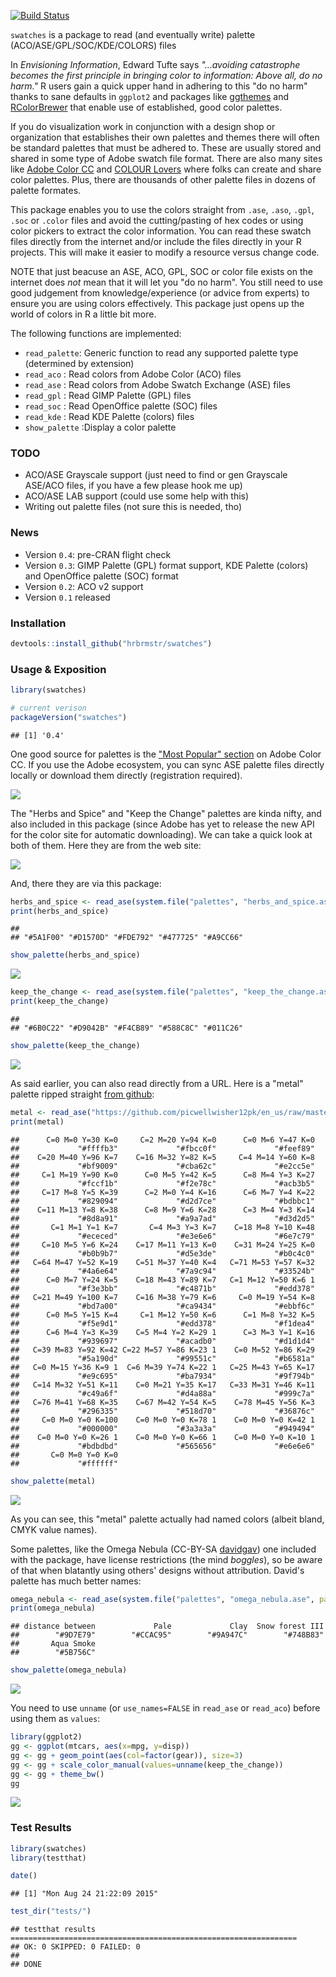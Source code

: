 [![Build Status](https://travis-ci.org/hrbrmstr/swatches.svg)](https://travis-ci.org/hrbrmstr/swatches)

`swatches` is a package to read (and eventually write) palette (ACO/ASE/GPL/SOC/KDE/COLORS) files

In *Envisioning Information*, Edward Tufte says *"…avoiding catastrophe becomes the first principle in bringing color to information: Above all, do no harm."* R users gain a quick upper hand in adhering to this "do no harm" thanks to sane defaults in `ggplot2` and packages like [ggthemes](http://cran.r-project.org/web/packages/ggthemes/index.html) and [RColorBrewer](http://cran.r-project.org/web/packages/RColorBrewer/index.html) that enable use of established, good color palettes.

If you do visualization work in conjunction with a design shop or organization that establishes their own palettes and themes there will often be standard palettes that must be adhered to. These are usually stored and shared in some type of Adobe swatch file format. There are also many sites like [Adobe Color CC](https://color.adobe.com/) and [COLOUR Lovers](http://www.colourlovers.com/) where folks can create and share color palettes. Plus, there are thousands of other palette files in dozens of palette formates.

This package enables you to use the colors straight from `.ase`, `.aso`, `.gpl`, `.soc` or `.color` files and avoid the cutting/pasting of hex codes or using color pickers to extract the color information. You can read these swatch files directly from the internet and/or include the files directly in your R projects. This will make it easier to modify a resource versus change code.

NOTE that just beacuse an ASE, ACO, GPL, SOC or color file exists on the internet does *not* mean that it will let you "do no harm". You still need to use good judgement from knowledge/experience (or advice from experts) to ensure you are using colors effectively. This package just opens up the world of colors in R a little bit more.

The following functions are implemented:

-   `read_palette`: Generic function to read any supported palette type (determined by extension)
-   `read_aco` : Read colors from Adobe Color (ACO) files
-   `read_ase` : Read colors from Adobe Swatch Exchange (ASE) files
-   `read_gpl` : Read GIMP Palette (GPL) files
-   `read_soc` : Read OpenOffice palette (SOC) files
-   `read_kde` : Read KDE Palette (colors) files
-   `show_palette` :Display a color palette

### TODO

-   ACO/ASE Grayscale support (just need to find or gen Grayscale ASE/ACO files, if you have a few please hook me up)
-   ACO/ASE LAB support (could use some help with this)
-   Writing out palette files (not sure this is needed, tho)

### News

-   Version `0.4`: pre-CRAN flight check
-   Version `0.3`: GIMP Palette (GPL) format support, KDE Palette (colors) and OpenOffice palette (SOC) format
-   Version `0.2`: ACO v2 support
-   Version `0.1` released

### Installation

``` r
devtools::install_github("hrbrmstr/swatches")
```

### Usage & Exposition

``` r
library(swatches)

# current verison
packageVersion("swatches")
```

    ## [1] '0.4'

One good source for palettes is the ["Most Popular" section](https://color.adobe.com/explore/most-popular/?time=all) on Adobe Color CC. If you use the Adobe ecosystem, you can sync ASE palette files directly locally or download them directly (registration required).

![](https://www.evernote.com/shard/s1/sh/357686a4-3688-4f01-887d-463a259fc5ec/a83815d1519e5db35f80f5e5c52e15e3/deep/0/Explore---Most-Popular---Adobe-Color-CC.png)

The "Herbs and Spice" and "Keep the Change" palettes are kinda nifty, and also included in this package (since Adobe has yet to release the new API for the color site for automatic downloading). We can take a quick look at both of them. Here they are from the web site:

![](http://note.io/1I51HRo)

And, there they are via this package:

``` r
herbs_and_spice <- read_ase(system.file("palettes", "herbs_and_spice.ase", package="swatches"))
print(herbs_and_spice)
```

    ##                                                   
    ## "#5A1F00" "#D1570D" "#FDE792" "#477725" "#A9CC66"

``` r
show_palette(herbs_and_spice)
```

![](README_files/figure-markdown_github/unnamed-chunk-4-1.png)

``` r
keep_the_change <- read_ase(system.file("palettes", "keep_the_change.ase", package="swatches"))
print(keep_the_change)
```

    ##                                                   
    ## "#6B0C22" "#D9042B" "#F4CB89" "#588C8C" "#011C26"

``` r
show_palette(keep_the_change)
```

![](README_files/figure-markdown_github/unnamed-chunk-5-1.png)

As said earlier, you can also read directly from a URL. Here is a "metal" palette ripped straight [from github](https://github.com/picwellwisher12pk/en_us/):

``` r
metal <- read_ase("https://github.com/picwellwisher12pk/en_us/raw/master/Swatches/Metal.ase")
print(metal)
```

    ##      C=0 M=0 Y=30 K=0     C=2 M=20 Y=94 K=0      C=0 M=6 Y=47 K=0 
    ##             "#ffffb3"             "#fbcc0f"             "#feef89" 
    ##    C=20 M=40 Y=96 K=7    C=16 M=32 Y=82 K=5     C=4 M=14 Y=60 K=8 
    ##             "#bf9009"             "#cba62c"             "#e2cc5e" 
    ##     C=1 M=19 Y=90 K=0      C=0 M=5 Y=42 K=5      C=8 M=4 Y=3 K=27 
    ##             "#fccf1b"             "#f2e78c"             "#acb3b5" 
    ##     C=17 M=8 Y=5 K=39      C=2 M=0 Y=4 K=16      C=6 M=7 Y=4 K=22 
    ##             "#829094"             "#d2d7ce"             "#bdbbc1" 
    ##    C=11 M=13 Y=8 K=38      C=8 M=9 Y=6 K=28      C=3 M=4 Y=3 K=14 
    ##             "#8d8a91"             "#a9a7ad"             "#d3d2d5" 
    ##       C=1 M=1 Y=1 K=7       C=4 M=3 Y=3 K=7    C=18 M=8 Y=10 K=48 
    ##             "#ececed"             "#e3e6e6"             "#6e7c79" 
    ##     C=10 M=5 Y=6 K=24    C=17 M=11 Y=13 K=0    C=31 M=24 Y=25 K=0 
    ##             "#b0b9b7"             "#d5e3de"             "#b0c4c0" 
    ##   C=64 M=47 Y=52 K=19    C=51 M=37 Y=40 K=4   C=71 M=53 Y=57 K=32 
    ##             "#4a6e64"             "#7a9c94"             "#33524b" 
    ##      C=0 M=7 Y=24 K=5    C=18 M=43 Y=89 K=7   C=1 M=12 Y=50 K=6 1 
    ##             "#f3e3bb"             "#c4871b"             "#edd378" 
    ##   C=21 M=49 Y=100 K=7    C=16 M=38 Y=79 K=6     C=0 M=19 Y=54 K=8 
    ##             "#bd7a00"             "#ca9434"             "#ebbf6c" 
    ##      C=0 M=5 Y=15 K=4     C=1 M=12 Y=50 K=6      C=1 M=8 Y=32 K=5 
    ##             "#f5e9d1"             "#edd378"             "#f1dea4" 
    ##      C=6 M=4 Y=3 K=39    C=5 M=4 Y=2 K=29 1      C=3 M=3 Y=1 K=16 
    ##             "#939697"             "#acadb0"             "#d1d1d4" 
    ##   C=39 M=83 Y=92 K=42 C=22 M=57 Y=86 K=23 1    C=0 M=52 Y=86 K=29 
    ##             "#5a190d"             "#99551c"             "#b6581a" 
    ##   C=0 M=15 Y=36 K=9 1  C=6 M=39 Y=74 K=22 1   C=25 M=43 Y=65 K=17 
    ##             "#e9c695"             "#ba7934"             "#9f794b" 
    ##   C=14 M=32 Y=51 K=11    C=0 M=21 Y=35 K=17   C=33 M=31 Y=46 K=11 
    ##             "#c49a6f"             "#d4a88a"             "#999c7a" 
    ##   C=76 M=41 Y=68 K=35    C=67 M=42 Y=54 K=5    C=78 M=45 Y=56 K=3 
    ##             "#296335"             "#518d70"             "#36876c" 
    ##     C=0 M=0 Y=0 K=100    C=0 M=0 Y=0 K=78 1    C=0 M=0 Y=0 K=42 1 
    ##             "#000000"             "#3a3a3a"             "#949494" 
    ##    C=0 M=0 Y=0 K=26 1    C=0 M=0 Y=0 K=66 1    C=0 M=0 Y=0 K=10 1 
    ##             "#bdbdbd"             "#565656"             "#e6e6e6" 
    ##       C=0 M=0 Y=0 K=0 
    ##             "#ffffff"

``` r
show_palette(metal)
```

![](README_files/figure-markdown_github/unnamed-chunk-6-1.png)

As you can see, this "metal" palette actually had named colors (albeit bland, CMYK value names).

Some palettes, like the Omega Nebula (CC-BY-SA [davidgav](http://www.colourlovers.com/lover/davidgav/loveNote)) one included with the package, have license restrictions (the mind *boggles*), so be aware of that when blatantly using others' designs without attribution. David's palette has much better names:

``` r
omega_nebula <- read_ase(system.file("palettes", "omega_nebula.ase", package="swatches"))
print(omega_nebula)
```

    ## distance between             Pale             Clay  Snow forest III 
    ##        "#9D7E79"        "#CCAC95"        "#9A947C"        "#748B83" 
    ##       Aqua Smoke 
    ##        "#5B756C"

``` r
show_palette(omega_nebula)
```

![](README_files/figure-markdown_github/unnamed-chunk-7-1.png)

You need to use `unname` (or `use_names=FALSE` in `read_ase` or `read_aco`) before using them as `values`:

``` r
library(ggplot2)
gg <- ggplot(mtcars, aes(x=mpg, y=disp))
gg <- gg + geom_point(aes(col=factor(gear)), size=3)
gg <- gg + scale_color_manual(values=unname(keep_the_change))
gg <- gg + theme_bw()
gg
```

![](README_files/figure-markdown_github/unnamed-chunk-8-1.png)

### Test Results

``` r
library(swatches)
library(testthat)

date()
```

    ## [1] "Mon Aug 24 21:22:09 2015"

``` r
test_dir("tests/")
```

    ## testthat results ================================================================
    ## OK: 0 SKIPPED: 0 FAILED: 0
    ## 
    ## DONE
